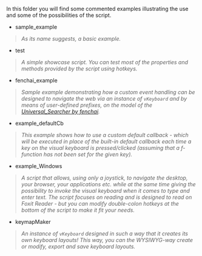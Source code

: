In this folder you will find some commented examples illustrating the use and some of the possibilities of the script.
- sample_example
> *As its name suggests, a basic example.*
- test
> *A simple showcase script. You can test most of the properties and methods provided by the script using hotkeys.*
- fenchai_example
> *Sample example demonstrating how a custom event handling can be designed to navigate the web via an instance of ``vKeyboard`` and by means of user-defined prefixes, on the model of the [Universal_Searcher by fenchai](https://www.autohotkey.com/boards/viewtopic.php?f=6&t=42788&p=194488).*
- example_defaultCb
> *This example shows how to use a custom default callback - which will be executed in place of the built-in default callback each time a key on the visual keyboard is pressed/clicked (assuming that a f-function has not been set for the given key).*
- example_Windows
> *A script that allows, using only a joystick, to navigate the desktop, your browser, your applications etc. while at the same time giving the possibility
to invoke the visual keyboard when it comes to type and enter text. The script focuses on reading and is designed to read on Foxit Reader - but you can modify double-colon hotkeys at the bottom of the script to make it fit your needs.*
- keymapMaker
> *An instance of ``vKeyboard`` designed in such a way that it creates its own keyboard layouts! This way, you can the WYSIWYG-way create or modify, export and save keyboard layouts.*
